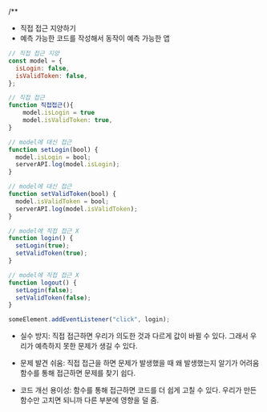 <!-- @format -->

/\*\*

- 직접 접근 지양하기
- 예측 가능한 코드를 작성해서 동작이 예측 가능한 앱

```js
// 직접 접근 지양
const model = {
  isLogin: false,
  isValidToken: false,
};

// 직접 접근
function 직접접근(){
    model.isLogin = true
    model.isValidToken: true,
}

// model에 대신 접근
function setLogin(bool) {
  model.isLogin = bool;
  serverAPI.log(model.isLogin);
}

// model에 대신 접근
function setValidToken(bool) {
  model.isValidToken = bool;
  serverAPI.log(model.isValidToken);
}

// model에 직접 접근 X
function login() {
  setLogin(true);
  setValidToken(true);
}

// model에 직접 접근 X
function logout() {
  setLogin(false);
  setValidToken(false);
}

someElement.addEventListener("click", login);
```

- 실수 방지:
  직접 접근하면 우리가 의도한 것과 다르게 값이 바뀔 수 있다.
  그래서 우리가 예측하지 못한 문제가 생길 수 있다.

- 문제 발견 쉬움:
  직접 접근을 하면 문제가 발생했을 때 왜 발생했는지 알기가 어려움 함수를 통해 접근하면 문제를 찾기 쉽다.

- 코드 개선 용이성:
  함수를 통해 접근하면 코드를 더 쉽게 고칠 수 있다.
  우리가 만든 함수만 고치면 되니까 다른 부분에 영향을 덜 줌.
